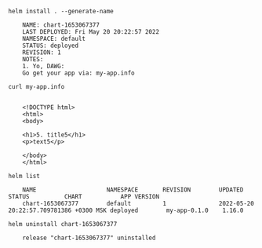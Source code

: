     helm install . --generate-name

        NAME: chart-1653067377
        LAST DEPLOYED: Fri May 20 20:22:57 2022
        NAMESPACE: default
        STATUS: deployed
        REVISION: 1
        NOTES:
        1. Yo, DAWG:
        Go get your app via: my-app.info

    curl my-app.info


        <!DOCTYPE html>
        <html>
        <body>

        <h1>5. title5</h1>
        <p>text5</p>

        </body>
        </html>

    helm list

        NAME                    NAMESPACE       REVISION        UPDATED                                 STATUS          CHART           APP VERSION
        chart-1653067377        default         1               2022-05-20 20:22:57.709781386 +0300 MSK deployed        my-app-0.1.0    1.16.0 

    helm uninstall chart-1653067377

        release "chart-1653067377" uninstalled
